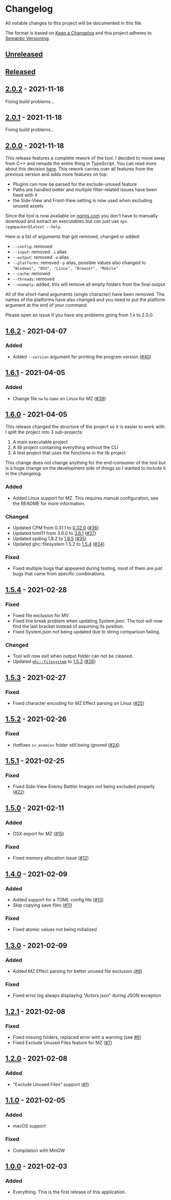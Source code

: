 # Changelog

All notable changes to this project will be documented in this file.

The format is based on [Keep a Changelog][Keep a Changelog] and this project adheres to [Semantic Versioning][Semantic Versioning].

## [Unreleased]

## [Released]

## [2.0.2] - 2021-11-18

Fixing build problems...

## [2.0.1] - 2021-11-18

Fixing build problems...

## [2.0.0] - 2021-11-18

This release features a complete rework of the tool. I decided to move away from C++ and remade the entire thing in TypeScript. You can read more about this decision [here](https://erri120.github.io/posts/2021-11-18/). This rework carries over all features from the previous version and adds more features on top:

- Plugins can now be parsed for the exclude-unused feature
- Paths are handled better and multiple filter-related issues have been fixed with it
- the Side-View and Front-View setting is now used when excluding unused assets

Since the tool is now available on [npmjs.com](https://www.npmjs.com/package/rpgmpacker) you don't have to manually download and extract an executables but can just use `npx rpgmpacker@latest --help`.

Here is a list of arguments that got removed, changed or added:

- `--config`: removed
- `--input`: removed `-i` alias
- `--output`: removed `-o` alias
- `--platforms`: removed `-p` alias, possible values also changed to `"Windows", "OSX", "Linux", "Browser", "Mobile"`
- `--cache`: removed
- `--threads`: removed
- `--noempty`: added, this will remove all empty folders from the final output

All of the short-hand arguments (single character) have been removed. The names of the platforms have also changed and you need to put the platform argument at the end of your command.

Please open an issue if you have any problems going from 1.x to 2.0.0.

## [1.6.2] - 2021-04-07

### Added

- Added `--version` argument for printing the program version ([#40](https://github.com/erri120/rpgmpacker/issues/40))

## [1.6.1] - 2021-04-05

### Added

- Change file `nw` to `Game` on Linux for MZ ([#39](https://github.com/erri120/rpgmpacker/issues/39))

## [1.6.0] - 2021-04-05

This release changed the structure of the project so it is easier to work with. I split the project into 3 sub-projects:

1) A main executable project
2) A lib project containing everything without the CLI
3) A test project that uses the functions in the lib project

This change does not change anything for the end-consumer of the tool but is a huge change on the development side of things so I wanted to include it in the changelog.

### Added

- Added Linux support for MZ. This requires manual configuration, see the README for more information.

### Changed

- Updated CPM from 0.31.1 to [0.32.0](https://github.com/cpm-cmake/CPM.cmake/releases/tag/v0.32.0) ([#36](https://github.com/erri120/rpgmpacker/issues/36))
- Updated toml11 from 3.6.0 to [3.6.1](https://github.com/ToruNiina/toml11/releases/tag/v3.6.1) ([#37](https://github.com/erri120/rpgmpacker/issues/37))
- Updated spdlog 1.8.2 to [1.8.5](https://github.com/gabime/spdlog/releases/tag/v1.8.5) ([#35](https://github.com/erri120/rpgmpacker/issues/35))
- Updated ghc::filesystem 1.5.2 to [1.5.4](https://github.com/gulrak/filesystem/releases/tag/v1.5.4) ([#34](https://github.com/erri120/rpgmpacker/issues/34))

### Fixed

- Fixed multiple bugs that appeared during testing, most of them are just bugs that came from specific combinations.

## [1.5.4] - 2021-02-28

### Fixed

- Fixed file exclusion for MV.
- Fixed line break problem when updating System.json. The tool will now find the last bracket instead of assuming its position.
- Fixed System.json not being updated due to string comparison failing.

### Changed

- Tool will now exit when output folder can not be cleaned.
- Updated [`ghc::filesystem`](https://github.com/gulrak/filesystem) to [1.5.2](https://github.com/gulrak/filesystem/releases/tag/v1.5.2) ([#26](https://github.com/erri120/rpgmpacker/issues/26))

## [1.5.3] - 2021-02-27

### Fixed

- Fixed character encoding for MZ Effect parsing on Linux ([#25](https://github.com/erri120/rpgmpacker/issues/25))

## [1.5.2] - 2021-02-26

### Fixed

- Hotfixes `sv_enemies` folder still being ignored ([#24](https://github.com/erri120/rpgmpacker/issues/24))

## [1.5.1] - 2021-02-25

### Fixed

- Fixed Side-View Enemy Battler Images not being excluded properly ([#22](https://github.com/erri120/rpgmpacker/issues/22))

## [1.5.0] - 2021-02-11

### Added

- OSX export for MZ ([#15](https://github.com/erri120/rpgmpacker/issues/15))

### Fixed

- Fixed memory allocation issue ([#12](https://github.com/erri120/rpgmpacker/issues/12))

## [1.4.0] - 2021-02-09

### Added

- Added support for a TOML config file ([#13](https://github.com/erri120/rpgmpacker/issues/13))
- Skip copying save files ([#11](https://github.com/erri120/rpgmpacker/issues/11))

### Fixed

- Fixed atomic values not being initialized

## [1.3.0] - 2021-02-09

### Added

- Added MZ Effect parsing for better unused file exclusion ([#9](https://github.com/erri120/rpgmpacker/issues/9))

### Fixed

- Fixed error log always displaying "Actors.json" during JSON exception

## [1.2.1] - 2021-02-08

### Fixed

- Fixed missing folders, replaced error with a warning (see [#6](https://github.com/erri120/rpgmpacker/issues/6))
- Fixed Exclude Unused Files feature for MZ ([#7](https://github.com/erri120/rpgmpacker/issues/7))

## [1.2.0] - 2021-02-08

### Added

- "Exclude Unused Files" support ([#1](https://github.com/erri120/rpgmpacker/issues/1))

## [1.1.0] - 2021-02-05

### Added

- macOS support

### Fixed

- Compilation with MinGW

## [1.0.0] - 2021-02-03

### Added

- Everything. This is the first release of this application.

<!-- Links -->
[Keep a Changelog]: https://keepachangelog.com/
[Semantic Versioning]: https://semver.org/

<!-- Versions -->
[Unreleased]: https://github.com/erri120/rpgmpacker/compare/v2.0.2...HEAD
[Released]: https://github.com/erri120/rpgmpacker/releases/
[2.0.2]: https://github.com/erri120/rpgmpacker/compare/v2.0.1...v2.0.2
[2.0.1]: https://github.com/erri120/rpgmpacker/compare/v2.0.0...v2.0.1
[2.0.0]: https://github.com/erri120/rpgmpacker/compare/v1.6.2...v2.0.0
[1.6.2]: https://github.com/erri120/rpgmpacker/compare/v1.6.1...v1.6.2
[1.6.1]: https://github.com/erri120/rpgmpacker/compare/v1.6.0...v1.6.1
[1.6.0]: https://github.com/erri120/rpgmpacker/compare/v1.5.4...v1.6.0
[1.5.4]: https://github.com/erri120/rpgmpacker/compare/v1.5.3...v1.5.4
[1.5.3]: https://github.com/erri120/rpgmpacker/compare/v1.5.2...v1.5.3
[1.5.2]: https://github.com/erri120/rpgmpacker/compare/v1.5.1...v1.5.2
[1.5.1]: https://github.com/erri120/rpgmpacker/compare/v1.5.0...v1.5.1
[1.5.0]: https://github.com/erri120/rpgmpacker/compare/v1.4.0...v1.5.0
[1.4.0]: https://github.com/erri120/rpgmpacker/compare/v1.3.0...v1.4.0
[1.3.0]: https://github.com/erri120/rpgmpacker/compare/v1.2.1...v1.3.0
[1.2.1]: https://github.com/erri120/rpgmpacker/compare/v1.2.0...v1.2.1
[1.2.0]: https://github.com/erri120/rpgmpacker/compare/v1.1.0...v1.2.0
[1.1.0]: https://github.com/erri120/rpgmpacker/compare/v1.0.0...v1.1.0
[1.0.0]: https://github.com/erri120/rpgmpacker/releases/v1.0.0
